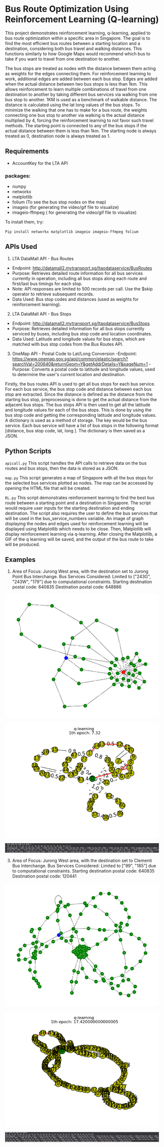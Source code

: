 # Bus Route Optimization Using Reinforcement Learning (Q-learning)
This project demonstrates reinforcement learning, q-learning, applied to bus route optimization within a specific area in Singapore. The goal is to find the most efficient bus routes between a starting location and a destination, considering both bus travel and walking distances. This functions similarly to how Google Maps would recommend which bus to take if you want to travel from one destination to another.

The bus stops are treated as nodes with the distance between them acting as weights for the edges connecting them. For reinforcement learning to work, additional edges are added between each bus stop. Edges are added when the actual distance between two bus stops is less than 1km. This allows reinforcement to learn multiple combinations of travel from one destination to another by taking different bus services via walking from one bus stop to another. 1KM is used as a benchmark of walkable distance. The distance is calculated using the lat long values of the bus stops.  To minimize the walking that one has to make for a bus route,  the weights connecting one bus stop to another via walking is the actual distance multiplied by 4, forcing the reinforcement learning to not favor such travel methods. The starting point is connected to any of the bus stops if the actual distance between them is less than 1km. 
The starting node is always treated as 0, destination node is always treated as 1.

## Requirements

- AccountKey for the LTA API

### packages:
- numpy
- networkx
- matplotlib
- folium (To see the bus stop nodes on the map)
- imageio (for generating the video/gif file to visualize)
- imageio-ffmpeg ( for generating the video/gif file to visualize)

To install them, try:

`Pip install networkx matplotlib imageio imageio-ffmpeg folium`


## APIs Used
1. LTA DataMall API - Bus Routes
- Endpoint: http://datamall2.mytransport.sg/ltaodataservice/BusRoutes
- Purpose: Retrieves detailed route information for all bus services currently in operation, including all bus stops along each route and first/last bus timings for each stop.
- Note: API responses are limited to 500 records per call. Use the $skip operator to retrieve subsequent records.
- Data Used: Bus stop codes and distances (used as weights for reinforcement learning).
  
2. LTA DataMall API - Bus Stops
- Endpoint: http://datamall2.mytransport.sg/ltaodataservice/BusStops
- Purpose: Retrieves detailed information for all bus stops currently serviced by buses, including bus stop code and location coordinates.
- Data Used: Latitude and longitude values for bus stops, which are matched with bus stop codes from the Bus Routes API.

3. OneMap API - Postal Code to Lat/Long Conversion
-Endpoint: https://www.onemap.gov.sg/api/common/elastic/search?searchVal=200640&returnGeom=Y&getAddrDetails=Y&pageNum=1
-Purpose: Converts a postal code to latitude and longitude values, used to determine the user's current location and destination.

Firstly, the bus routes API is used to get all bus stops for each bus service. For each bus service,  the bus stop code and distance between each bus stop are extracted. Since the distance is defined as the distance from the starting bus stop, preprocessing is done to get the actual distance from the adjacent bus stops. The bus stops API is then used to get all the latitude and longitude values for each of the bus stops. This is done by using the bus stop code and getting the corresponding latitude and longitude values.
A dictionary is used as a method of storage. The key would be the bus service.  Each bus service will have a list of bus stops in the following format [distance, bus stop code, lat, long ]. The dictionary is then saved as a JSON.  

## Python Scripts
`apicall.py`
This script handles the API calls to retrieve data on the bus routes and bus stops, then the data is stored as a JSON.

`map.py`
This script generates a map of Singapore with all the bus stops for the selected bus services plotted as nodes. The map can be accessed by opening the HTML file that will be created.

`RL.py`
This script demonstrates reinforcement learning to find the best bus route between a starting point and a destination in Singapore. The script would require user inputs for the starting destination and ending destination. The script also requires the user to define the   bus services that will be used in the bus_service_numbers variable. An image of graph displaying the nodes and edges used for reinforcement learning will be displayed using Matplotlib which needs to be close. Then, Matplotlib will display reinforcement learning via q-learning. After closing the Matplotlib, a GIF of the q learning will be saved, and the output of the bus route to take will be produced.

## Examples

1. Area of Focus: Jurong West area, with the destination set to Jurong Point Bus Interchange. Bus Services Considered: Limited to ["243G", "243W", "179"] due to computational constraints.
   Starting destination postal code: 640835
   Destination postal code: 648886

 ![Jurong Point Bus InterchangeGraph](/figs_and_gifs/jurongpoint_graph.png)

![Jurong Point Bus Interchange](/figs_and_gifs/jurongpoint_RL.gif)

![Output](/figs_and_gifs/jurongpoint_route.PNG)
   

   
3. Area of Focus: Jurong West area, with the destination set to Clementi Bus Interchange. Bus Services Considered: Limited to ["99", "185"] due to computational constraints.
   Starting destination postal code: 640835
   Destination postal code: 120441

![Clementi Bus Interchange Graph](/figs_and_gifs/clementi_graph.png)

![Clementi Bus Interchange](/figs_and_gifs/clementi_RL.gif)

![Output](/figs_and_gifs/clementi_route.PNG)

